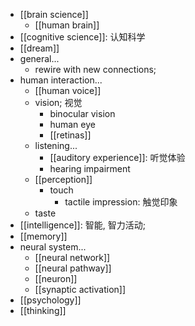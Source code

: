 - [[brain science]]
    - [[human brain]]
- [[cognitive science]]: 认知科学
- [[dream]]
- general...
    - rewire with new connections;
- human interaction...
    - [[human voice]]
    - vision; 视觉
        - binocular vision
        - human eye
        - [[retinas]]
    - listening...
        - [[auditory experience]]: 听觉体验
        - hearing impairment
    - [[perception]]
        - touch
            - tactile impression: 触觉印象 
    - taste
- [[intelligence]]: 智能, 智力活动;
- [[memory]]
- neural system...
    - [[neural network]]
    - [[neural pathway]]
    - [[neuron]]
    - [[synaptic activation]]
- [[psychology]]
- [[thinking]]
